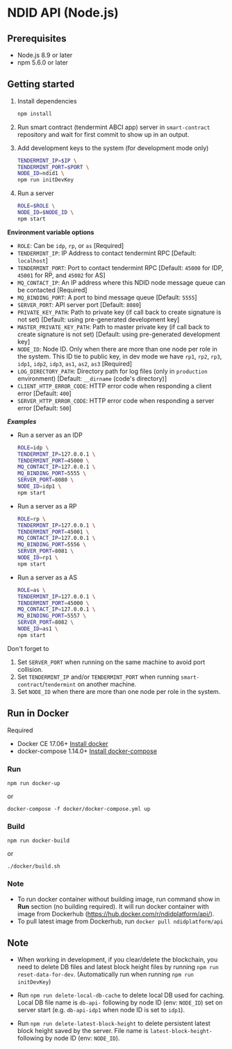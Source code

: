 # NDID API (Node.js)

## Prerequisites

- Node.js 8.9 or later
- npm 5.6.0 or later

## Getting started

1.  Install dependencies

    ```sh
    npm install
    ```

2.  Run smart contract (tendermint ABCI app) server in `smart-contract` repository and wait for first commit to show up in an output.

3.  Add development keys to the system (for development mode only)

    ```sh
    TENDERMINT_IP=$IP \
    TENDERMINT_PORT=$PORT \
    NODE_ID=ndid1 \
    npm run initDevKey
    ```

4.  Run a server

    ```sh
    ROLE=$ROLE \
    NODE_ID=$NODE_ID \
    npm start
    ```

**Environment variable options**

- `ROLE`: Can be `idp`, `rp`, or `as` [Required]
- `TENDERMINT_IP`: IP Address to contact tendermint RPC [Default: `localhost`]
- `TENDERMINT_PORT`: Port to contact tendermint RPC [Default: `45000` for IDP, `45001` for RP, and `45002` for AS]
- `MQ_CONTACT_IP`: An IP address where this NDID node message queue can be contacted [Required]
- `MQ_BINDING_PORT`: A port to bind message queue [Default: `5555`]
- `SERVER_PORT`: API server port [Default: `8080`]
- `PRIVATE_KEY_PATH`: Path to private key (if call back to create signature is not set) [Default: using pre-generated development key]
- `MASTER_PRIVATE_KEY_PATH`: Path to master private key (if call back to create signature is not set) [Default: using pre-generated development key]
- `NODE_ID`: Node ID. Only when there are more than one node per role in the system. This ID tie to public key, in dev mode we have `rp1`, `rp2`, `rp3`, `idp1`, `idp2`, `idp3`, `as1`, `as2`, `as3` [Required]
- `LOG_DIRECTORY_PATH`: Directory path for log files (only in `production` environment) [Default: `__dirname` (code's directory)]
- `CLIENT_HTTP_ERROR_CODE`: HTTP error code when responding a client error [Default: `400`]
- `SERVER_HTTP_ERROR_CODE`: HTTP error code when responding a server error [Default: `500`]

**_Examples_**

- Run a server as an IDP

  ```sh
  ROLE=idp \
  TENDERMINT_IP=127.0.0.1 \
  TENDERMINT_PORT=45000 \
  MQ_CONTACT_IP=127.0.0.1 \
  MQ_BINDING_PORT=5555 \
  SERVER_PORT=8080 \
  NODE_ID=idp1 \
  npm start
  ```

- Run a server as a RP

  ```sh
  ROLE=rp \
  TENDERMINT_IP=127.0.0.1 \
  TENDERMINT_PORT=45001 \
  MQ_CONTACT_IP=127.0.0.1 \
  MQ_BINDING_PORT=5556 \
  SERVER_PORT=8081 \
  NODE_ID=rp1 \
  npm start
  ```

- Run a server as a AS

  ```sh
  ROLE=as \
  TENDERMINT_IP=127.0.0.1 \
  TENDERMINT_PORT=45000 \
  MQ_CONTACT_IP=127.0.0.1 \
  MQ_BINDING_PORT=5557 \
  SERVER_PORT=8082 \
  NODE_ID=as1 \
  npm start
  ```

Don't forget to

1.  Set `SERVER_PORT` when running on the same machine to avoid port collision.
2.  Set `TENDERMINT_IP` and/or `TENDERMINT_PORT` when running `smart-contract`/`tendermint` on another machine.
3.  Set `NODE_ID` when there are more than one node per role in the system.

## Run in Docker

Required

- Docker CE 17.06+ [Install docker](https://docs.docker.com/install/)
- docker-compose 1.14.0+ [Install docker-compose](https://docs.docker.com/compose/install/)


### Run

```
npm run docker-up
```

or

```
docker-compose -f docker/docker-compose.yml up
```

### Build

```
npm run docker-build
```

or

```
./docker/build.sh
```

### Note

* To run docker container without building image, run command show in **Run** section (no building required). It will run docker container with image from Dockerhub (https://hub.docker.com/r/ndidplatform/api/).
* To pull latest image from Dockerhub, run `docker pull ndidplatform/api`

## Note

- When working in development, if you clear/delete the blockchain, you need to delete DB files and latest block height files by running `npm run reset-data-for-dev`. (Automatically run when running `npm run initDevKey`)

- Run `npm run delete-local-db-cache` to delete local DB used for caching. Local DB file name is `db-api-` following by node ID (env: `NODE_ID`) set on server start (e.g. `db-api-idp1` when node ID is set to `idp1`).

- Run `npm run delete-latest-block-height` to delete persistent latest block height saved by the server. File name is `latest-block-height-` following by node ID (env: `NODE_ID`).
